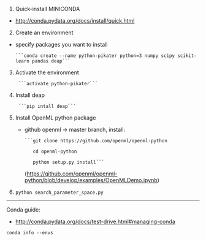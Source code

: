 1) Quick-install MINICONDA
  * http://conda.pydata.org/docs/install/quick.html

2) Create an environment
  * specify packages you want to install
        
        ```conda create --name python-pikater python=3 numpy scipy scikit-learn pandas deap```

3) Activate the environment
        
        ```activate python-pikater``` 

4) Install deap   
        
        ```pip intall deap```   

5) Install OpenML python package 
   * github openml -> master branch, install:   
        
         ```git clone https://github.com/openml/openml-python   
                  
            cd openml-python
               
            python setup.py install```
   
     (https://github.com/openml/openml-python/blob/develop/examples/OpenMLDemo.ipynb)

6) ```python search_parameter_space.py```
  
----
Conda guide:
  * http://conda.pydata.org/docs/test-drive.html#managing-conda

```conda info --envs```
